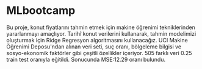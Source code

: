 # MLbootcamp

Bu proje, konut fiyatlarını tahmin etmek için makine öğrenimi tekniklerinden yararlanmayı amaçlıyor. Tarihî konut verilerini kullanarak, tahmin modelimizi oluşturmak için Ridge Regresyon algoritmasını kullanacağız. UCI Makine Öğrenimi Deposu'ndan alınan veri seti, suç oranı, bölgeleme bilgisi ve sosyo-ekonomik faktörler gibi çeşitli özellikler içeriyor. 505 farklı veri 0.25 train test oranıyla eğitildi. Sonucunda MSE:12.29 oranı bulundu.
